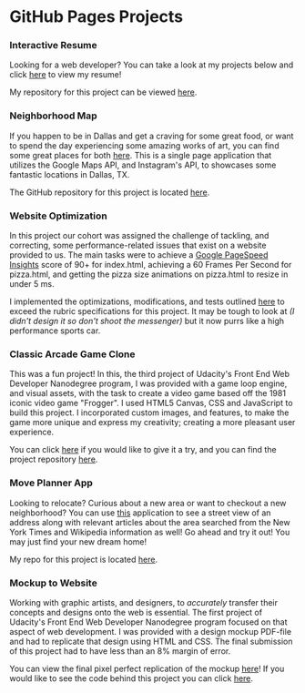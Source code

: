 # GitHub Pages Projects

### Interactive Resume

Looking for a web developer? You can take a look at my projects below and click [here](http://samurairanderson.github.io.) to view my resume!

My repository for this project can be viewed [here](https://github.com/SamuraiRanderson/Resume).

### Neighborhood Map

If you happen to be in Dallas and get a craving for some great food, or want to spend the day experiencing some amazing works of art, you can find some great places for both [here](http://samurairanderson.github.io/Neighborhood-Map). This is a single page application that utilizes the Google Maps API, and Instagram's API, to showcases some fantastic locations in Dallas, TX.

The GitHub repository for this project is located [here](https://github.com/SamuraiRanderson/Neighborhood-Map). 

### Website Optimization

In this project our cohort was assigned the challenge of tackling, and correcting, some performance-related issues
that exist on a website provided to us. The main tasks were to achieve a [Google PageSpeed Insights](https://developers.google.com/speed/pagespeed/insights/) score of 90+ for index.html,
achieving a 60 Frames Per Second for pizza.html, and getting the pizza size animations on pizza.html to resize in under 5 ms.

I implemented the optimizations, modifications, and tests outlined [here](https://github.com/SamuraiRanderson/P4-Website-Optimization) to exceed the rubric specifications for this project. It may be tough to look at _(I didn't design it so don't shoot the messenger)_ but it now purrs like a high performance sports car.

### Classic Arcade Game Clone

This was a fun project! In this, the third project of Udacity's Front End Web Developer Nanodegree program, I was provided with a game loop engine, and visual assets, with the task to create a video game based off the 1981 iconic video game "Frogger". I used HTML5 Canvas, CSS and JavaScript to build this project. I incorporated custom images, and features, to make the game more unique and express my creativity; creating a more pleasant user experience.

You can click [here](http://samurairanderson.github.io/P3-Classic-Arcade-Game-Clone) if you would like to give it a try, and you can find the project repository [here](https://github.com/SamuraiRanderson/P3-Classic-Arcade-Game-Clone).

### Move Planner App

Looking to relocate? Curious about a new area or want to checkout a new neighborhood? You can use [this](http://samurairanderson.github.io/Move-Planner-App) application to see a street view of an address along with relevant articles about the area searched from the New York Times and Wikipedia information as well! Go ahead and try it out! You may just find your new dream home!

My repo for this project is located [here](https://github.com/SamuraiRanderson/Move-Planner-App).

### Mockup to Website

Working with graphic artists, and designers, to _accurately_ transfer their concepts and designs onto the web is essential. The first project of Udacity's Front End Web Developer Nanodegree program focused on that aspect of web development. I was provided with a design mockup PDF-file and had to replicate that design using HTML and CSS. The final submission of this project had to have less than an 8% margin of error.

You can view the final pixel perfect replication of the mockup [here](http://samurairanderson.github.io/P1-Mockup-to-Website)! If you would like to see the code behind this project you can click [here](https://github.com/SamuraiRanderson/Mockup-to-Website).
